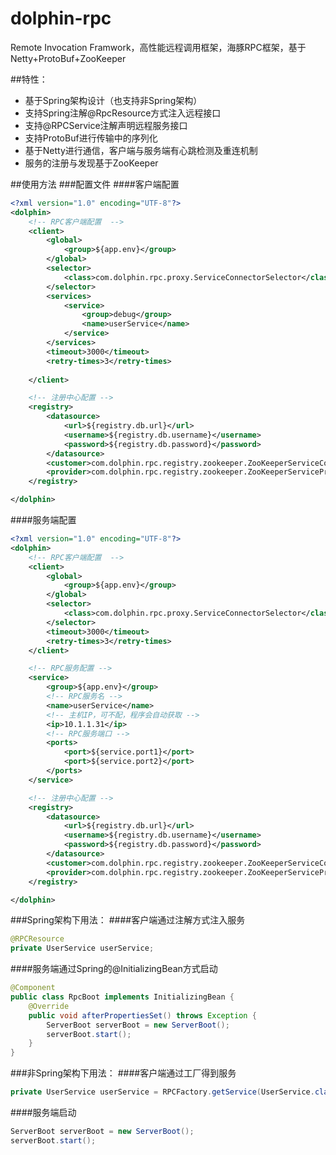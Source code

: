 # dolphin-rpc
Remote Invocation Framwork，高性能远程调用框架，海豚RPC框架，基于Netty+ProtoBuf+ZooKeeper

##特性：
* 基于Spring架构设计（也支持非Spring架构）
* 支持Spring注解@RpcResource方式注入远程接口
* 支持@RPCService注解声明远程服务接口
* 支持ProtoBuf进行传输中的序列化
* 基于Netty进行通信，客户端与服务端有心跳检测及重连机制
* 服务的注册与发现基于ZooKeeper

##使用方法
###配置文件
####客户端配置
```xml
<?xml version="1.0" encoding="UTF-8"?>
<dolphin>
	<!-- RPC客户端配置  -->
	<client>
		<global>
			<group>${app.env}</group>
		</global>
		<selector>
			<class>com.dolphin.rpc.proxy.ServiceConnectorSelector</class>
		</selector>
		<services>
			<service>
				<group>debug</group>
				<name>userService</name>
			</service>
		</services>
		<timeout>3000</timeout>
		<retry-times>3</retry-times>
		
	</client>

	<!-- 注册中心配置 -->
	<registry>
		<datasource>
			<url>${registry.db.url}</url>
			<username>${registry.db.username}</username>
			<password>${registry.db.password}</password>
		</datasource>
		<customer>com.dolphin.rpc.registry.zookeeper.ZooKeeperServiceConsumer</customer>
		<provider>com.dolphin.rpc.registry.zookeeper.ZooKeeperServiceProvider</provider>
	</registry>

</dolphin>
```
####服务端配置
```xml
<?xml version="1.0" encoding="UTF-8"?>
<dolphin>
	<!-- RPC客户端配置  -->
	<client>
		<global>
			<group>${app.env}</group>
		</global>
		<selector>
			<class>com.dolphin.rpc.proxy.ServiceConnectorSelector</class>
		</selector>
		<timeout>3000</timeout>
		<retry-times>3</retry-times>
	</client>

	<!-- RPC服务配置 -->
	<service>
		<group>${app.env}</group>
		<!-- RPC服务名 -->
		<name>userService</name>
		<!-- 主机IP，可不配，程序会自动获取 -->
		<ip>10.1.1.31</ip>
		<!-- RPC服务端口 -->
		<ports>
			<port>${service.port1}</port>
			<port>${service.port2}</port>
		</ports>
	</service>

	<!-- 注册中心配置 -->
	<registry>
		<datasource>
			<url>${registry.db.url}</url>
			<username>${registry.db.username}</username>
			<password>${registry.db.password}</password>
		</datasource>
		<customer>com.dolphin.rpc.registry.zookeeper.ZooKeeperServiceConsumer</customer>
		<provider>com.dolphin.rpc.registry.zookeeper.ZooKeeperServiceProvider</provider>
	</registry>

</dolphin>
```
###Spring架构下用法：
####客户端通过注解方式注入服务
```Java
@RPCResource
private UserService userService;
```
####服务端通过Spring的@InitializingBean方式启动
```Java
@Component
public class RpcBoot implements InitializingBean {
    @Override
    public void afterPropertiesSet() throws Exception {
        ServerBoot serverBoot = new ServerBoot();
        serverBoot.start();
    }
}
```

###非Spring架构下用法：
####客户端通过工厂得到服务
```Java
private UserService userService = RPCFactory.getService(UserService.class);
```
####服务端启动
```Java
ServerBoot serverBoot = new ServerBoot();
serverBoot.start();
```

